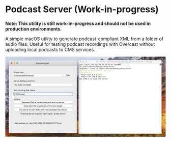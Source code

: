 # Podcast Server (Work-in-progress)

**Note: This utility is still work-in-progress and should not be used in production environments.**

A simple macOS utility to generate podcast-compliant XML from a folder of audio files. Useful for testing podcast recordings with Overcast without uploading local podcasts to CMS services.

![](https://raw.githubusercontent.com/LumingYin/PodcastServer/master/screenshots/screenshot.jpg "Screenshot of Podcast Server")
